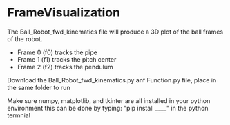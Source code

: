 # FrameVisualization

The Ball_Robot_fwd_kinematics file will produce a 3D plot of the ball frames of the robot.  
 - Frame 0 (f0) tracks the pipe
 - Frame 1 (f1) tracks the pitch center
 - Frame 2 (f2) tracks the pendulum

Download the Ball_Robot_fwd_kinematics.py anf Function.py file, place in the same folder to run

Make sure numpy, matplotlib, and tkinter are all installed in your python environment
this can be done by typing: "pip install ____" in the python termnial
